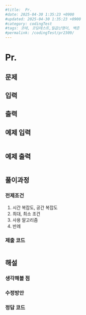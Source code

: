```yaml
---
#title:  Pr.
#date: 2025-04-30 1:35:23 +0900
#updated: 2025-04-30 1:35:23 +0900
#category: codingTest
#tags: 코테, 코딩테스트,일곱난쟁이, 백준
#permalink: /codingTest/pr2309/
---
```

# Pr.
## 문제
>
## 입력
>
## 출력
>

## 예제 입력

```markdown
```

## 예제 출력

```markdown
```


## 풀이과정

### 전제조건
1. 시간 복잡도, 공간 복잡도
2. 최대, 최소 조건
3. 사용 알고리즘
4. 반례

### 제출 코드
```cpp

```

## 해설
### 생각해볼 점
### 수정방안
### 정답 코드
```cpp

```

